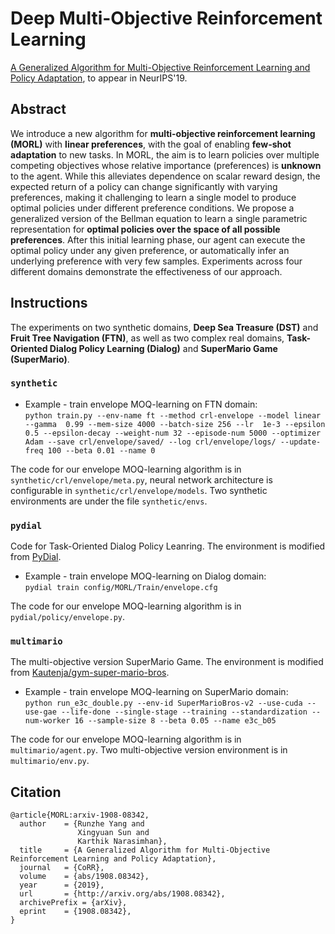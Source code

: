 # Deep Multi-Objective Reinforcement Learning

[A Generalized Algorithm for Multi-Objective Reinforcement Learning and Policy Adaptation](https://arxiv.org/abs/1908.08342),  to appear in NeurIPS'19.   

## Abstract

We introduce a new algorithm for **multi-objective reinforcement learning (MORL)** with **linear preferences**, with the goal of enabling **few-shot adaptation** to new tasks. In MORL, the aim is to learn policies over multiple competing objectives whose relative importance (preferences) is **unknown** to the agent. While this alleviates dependence on scalar reward design, the expected return of a policy can change significantly with varying preferences, making it challenging to learn a single model to produce optimal policies under different preference conditions. We propose a generalized version of the Bellman equation to learn a single parametric representation for **optimal policies over the space of all possible preferences**. After this initial learning phase, our agent  can execute the optimal policy under any given preference, or automatically infer an underlying preference with very few samples. Experiments across four different domains demonstrate the effectiveness of our approach.

## Instructions

The experiments on two synthetic domains, **Deep Sea Treasure (DST)** and **Fruit Tree Navigation (FTN)**, as well as two complex real domains, **Task-Oriented Dialog Policy Learning (Dialog)** and **SuperMario Game (SuperMario)**.

### `synthetic`

* Example - train envelope MOQ-learning on FTN domain:  
`python train.py --env-name ft --method crl-envelope --model linear --gamma  0.99 --mem-size 4000 --batch-size 256 --lr  1e-3 --epsilon 0.5 --epsilon-decay --weight-num 32 --episode-num 5000 --optimizer Adam --save crl/envelope/saved/ --log crl/envelope/logs/ --update-freq 100 --beta 0.01 --name 0`

The code for our envelope MOQ-learning algorithm is in `synthetic/crl/envelope/meta.py`, neural network architecture is configurable in `synthetic/crl/envelope/models`. Two synthetic environments are under the file `synthetic/envs`.

### `pydial`

Code for Task-Oriented Dialog Policy Leanring. The environment is modified from [PyDial](http://www.camdial.org/pydial/).

* Example - train envelope MOQ-learning on Dialog domain:  
`pydial train config/MORL/Train/envelope.cfg`

The code for our envelope MOQ-learning algorithm is in `pydial/policy/envelope.py`.

### `multimario`

The multi-objective version SuperMario Game. The environment is modified from [Kautenja/gym-super-mario-bros](https://github.com/Kautenja/gym-super-mario-bros). 

* Example - train envelope MOQ-learning on SuperMario domain:  
`python run_e3c_double.py --env-id SuperMarioBros-v2 --use-cuda --use-gae --life-done --single-stage --training --standardization --num-worker 16 --sample-size 8 --beta 0.05 --name e3c_b05`

The code for our envelope MOQ-learning algorithm is in `multimario/agent.py`. Two multi-objective version environment is in `multimario/env.py`.

## Citation
```
@article{MORL:arxiv-1908-08342,
  author    = {Runzhe Yang and
               Xingyuan Sun and
               Karthik Narasimhan},
  title     = {A Generalized Algorithm for Multi-Objective Reinforcement Learning and Policy Adaptation},
  journal   = {CoRR},
  volume    = {abs/1908.08342},
  year      = {2019},
  url       = {http://arxiv.org/abs/1908.08342},
  archivePrefix = {arXiv},
  eprint    = {1908.08342},
}

```
